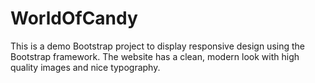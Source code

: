 # WorldOfCandy

This is a demo Bootstrap project to display responsive design using the Bootstrap framework.
The website has a clean, modern look with high quality images and nice typography.
